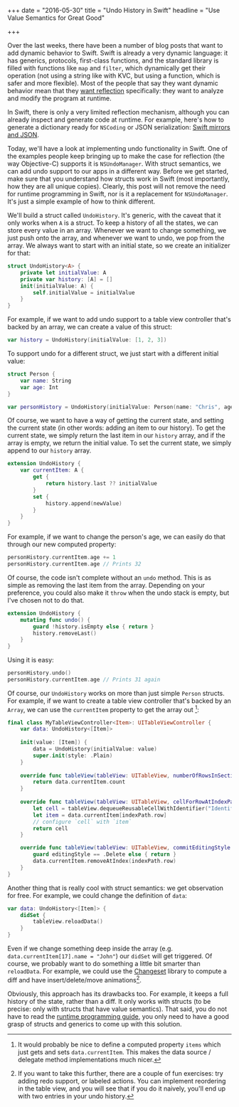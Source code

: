 +++
date = "2016-05-30"
title = "Undo History in Swift"
headline = "Use Value Semantics for Great Good"

+++

Over the last weeks, there have been a number of blog posts that want to add dynamic behavior to Swift. Swift is already a very dynamic language: it has generics, protocols, first-class functions, and the standard library is filled with functions like `map` and `filter`, which dynamically get their operation (not using a string like with KVC, but using a function, which is safer and more flexible). Most of the people that say they want dynamic behavior mean that they [want reflection](http://inessential.com/2016/05/26/a_definition_of_dynamic_programming_in_t) specifically: they want to analyze and modify the program at runtime.

In Swift, there is only a very limited reflection mechanism, although you can already inspect and generate code at runtime. For example, here's how to generate a dictionary ready for `NSCoding` or JSON serialization: [Swift mirrors and JSON](/post/swift-mirrors-and-json/).

Today, we'll have a look at implementing undo functionality in Swift. One of the examples people keep bringing up to make the case for reflection (the way Objective-C) supports it is `NSUndoManager`.  With struct semantics, we can add undo support to our apps in a different way. Before we get started, make sure that you understand how structs work in Swift (most importantly, how they are all unique copies). Clearly, this post will not remove the need for runtime programming in Swift, nor is it a replacement for `NSUndoManager`. It's just a simple example of how to think different.

We'll build a struct called `UndoHistory`. It's generic, with the caveat that it only works when `A` is a struct. To keep a history of all the states, we can store every value in an array. Whenever we want to change something, we just push onto the array, and whenever we want to undo, we pop from the array. We always want to start with an initial state, so we create an initializer for that:

```swift
struct UndoHistory<A> {
    private let initialValue: A
    private var history: [A] = []
    init(initialValue: A) {
        self.initialValue = initialValue
    }
}
```

For example, if we want to add undo support to a table view controller that's backed by an array, we can create a value of this struct:

```swift
var history = UndoHistory(initialValue: [1, 2, 3])
```

To support undo for a different struct, we just start with a different initial value:

```swift
struct Person {
    var name: String
    var age: Int
}

var personHistory = UndoHistory(initialValue: Person(name: "Chris", age: 31))
```

Of course, we want to have a way of getting the current state, and setting the current state (in other words: adding an item to our history). To get the current state, we simply return the last item in our `history` array, and if the array is empty, we return the initial value. To set the current state, we simply append to our `history` array.

```swift
extension UndoHistory {
    var currentItem: A {
        get {
            return history.last ?? initialValue
        }
        set {
            history.append(newValue)
        }
    }
}
```

For example, if we want to change the person's age, we can easily do that through our new computed property:

```swift
personHistory.currentItem.age += 1
personHistory.currentItem.age // Prints 32
```

Of course, the code isn't complete without an `undo` method. This is as simple as removing the last item from the array. Depending on your preference, you could also make it `throw` when the undo stack is empty, but I've chosen not to do that.

```swift
extension UndoHistory {
    mutating func undo() {
        guard !history.isEmpty else { return }
        history.removeLast()
    }
}
```

Using it is easy:

```swift
personHistory.undo()
personHistory.currentItem.age // Prints 31 again
```

Of course, our `UndoHistory` works on more than just simple `Person` structs. For example, if we want to create a table view controller that's backed by an `Array`, we can use the `currentItem` property to get the array out [^1]:

```swift
final class MyTableViewController<Item>: UITableViewController {
    var data: UndoHistory<[Item]>
    
    init(value: [Item]) {
        data = UndoHistory(initialValue: value)
        super.init(style: .Plain)
    }
    
    override func tableView(tableView: UITableView, numberOfRowsInSection section: Int) -> Int {
        return data.currentItem.count
    }
    
    override func tableView(tableView: UITableView, cellForRowAtIndexPath indexPath: NSIndexPath) -> UITableViewCell {
        let cell = tableView.dequeueReusableCellWithIdentifier("Identifier", forIndexPath: indexPath)
        let item = data.currentItem[indexPath.row]
        // configure `cell` with `item`
        return cell
    }

    override func tableView(tableView: UITableView, commitEditingStyle editingStyle: UITableViewCellEditingStyle, forRowAtIndexPath indexPath: NSIndexPath) {
        guard editingStyle == .Delete else { return }
        data.currentItem.removeAtIndex(indexPath.row)
    }
}
```

Another thing that is really cool with struct semantics: we get observation for free. For example, we could change the definition of `data`:

```swift
var data: UndoHistory<[Item]> {
    didSet {
        tableView.reloadData()
    }
}
```

Even if we change something deep inside the array (e.g. `data.currentItem[17].name = "John"`) our `didSet` will get triggered. Of course, we probably want to do something a little bit smarter than `reloadData`. For example, we could use the [Changeset](https://github.com/osteslag/Changeset) library to compute a diff and have insert/delete/move animations[^2].

Obviously, this approach has its drawbacks too. For example, it keeps a full history of the state, rather than a diff. It only works with structs (to be precise: only with structs that have value semantics). That said, you do not have to read the [runtime programming guide](https://developer.apple.com/library/mac/documentation/Cocoa/Conceptual/ObjCRuntimeGuide/Introduction/Introduction.html), you only need to have a good grasp of structs and generics to come up with this solution.

[^1]: It would probably be nice to define a computed property `items` which just gets and sets `data.currentItem`. This makes the data source / delegate method implementations much nicer.

[^2]: If you want to take this further, there are a couple of fun exercises: try adding redo support, or labeled actions. You can implement reordering in the table view, and you will see that if you do it naively, you'll end up with two entries in your undo history. 

